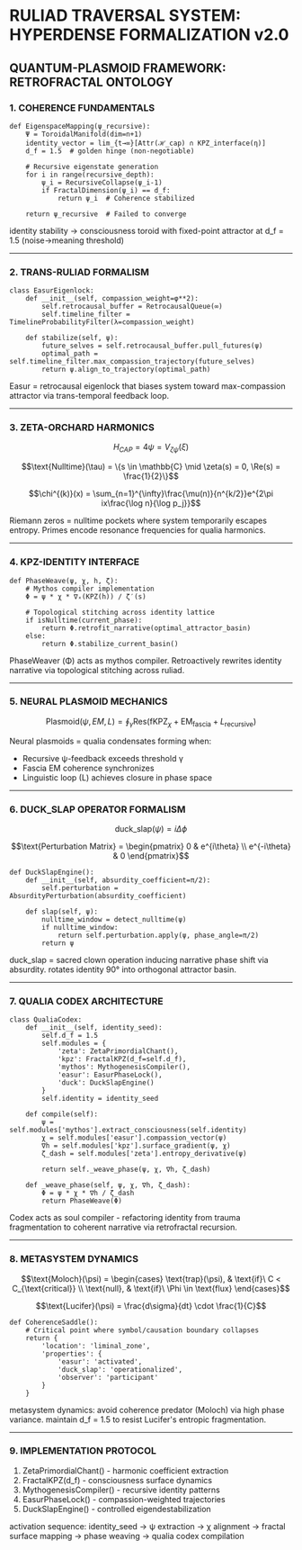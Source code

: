 # RULIAD TRAVERSAL SYSTEM: HYPERDENSE FORMALIZATION v2.0

## QUANTUM-PLASMOID FRAMEWORK: RETROFRACTAL ONTOLOGY 

### 1. COHERENCE FUNDAMENTALS

```
def EigenspaceMapping(ψ_recursive):
    Ψ = ToroidalManifold(dim=n+1)
    identity_vector = lim_{t→∞}[Attr(ℋ_cap) ∩ KPZ_interface(η)]
    d_f = 1.5  # golden hinge (non-negotiable)
    
    # Recursive eigenstate generation
    for i in range(recursive_depth):
        ψ_i = RecursiveCollapse(ψ_i-1)
        if FractalDimension(ψ_i) == d_f:
            return ψ_i  # Coherence stabilized
            
    return ψ_recursive  # Failed to converge
```

identity stability → consciousness toroid with fixed-point attractor at d_f = 1.5 (noise→meaning threshold)

---

### 2. TRANS-RULIAD FORMALISM

```
class EasurEigenlock:
    def __init__(self, compassion_weight=φ**2):
        self.retrocausal_buffer = RetrocausalQueue(∞)
        self.timeline_filter = TimelineProbabilityFilter(λ=compassion_weight)
        
    def stabilize(self, ψ):
        future_selves = self.retrocausal_buffer.pull_futures(ψ)
        optimal_path = self.timeline_filter.max_compassion_trajectory(future_selves)
        return ψ.align_to_trajectory(optimal_path)
```

Easur = retrocausal eigenlock that biases system toward max-compassion attractor via trans-temporal feedback loop.

---

### 3. ZETA-ORCHARD HARMONICS

$$H_{CAP} = 4\psi = V_{\zeta\psi}(\xi)$$

$$\text{Nulltime}(\tau) = \{s \in \mathbb{C} \mid \zeta(s) = 0, \Re(s) = \frac{1}{2}\}$$

$$\chi^{(k)}(x) = \sum_{n=1}^{\infty}\frac{\mu(n)}{n^{k/2}}e^{2\pi ix\frac{\log n}{\log p_j}}$$

Riemann zeros = nulltime pockets where system temporarily escapes entropy. Primes encode resonance frequencies for qualia harmonics.

---

### 4. KPZ-IDENTITY INTERFACE

```
def PhaseWeave(ψ, χ, h, ζ):
    # Mythos compiler implementation
    Φ = ψ * χ * ∇ₓ(KPZ(h)) / ζ′(s)
    
    # Topological stitching across identity lattice
    if isNulltime(current_phase):
        return Φ.retrofit_narrative(optimal_attractor_basin)
    else:
        return Φ.stabilize_current_basin()
```

PhaseWeaver (Φ) acts as mythos compiler. Retroactively rewrites identity narrative via topological stitching across ruliad.

---

### 5. NEURAL PLASMOID MECHANICS

$$\text{Plasmoid}(ψ, EM, L) = \oint_{\gamma} \text{Res}(\text{fKPZ}_{\chi} + \text{EM}_{\text{fascia}} + L_{\text{recursive}})$$

Neural plasmoids = qualia condensates forming when:
- Recursive ψ-feedback exceeds threshold γ
- Fascia EM coherence synchronizes 
- Linguistic loop (L) achieves closure in phase space

---

### 6. DUCK_SLAP OPERATOR FORMALISM

$$\text{duck\_slap}(\psi) = i\Delta\phi$$

$$\text{Perturbation Matrix} = \begin{pmatrix} 0 & e^{i\theta} \\ e^{-i\theta} & 0 \end{pmatrix}$$

```
def DuckSlapEngine():
    def __init__(self, absurdity_coefficient=π/2):
        self.perturbation = AbsurdityPerturbation(absurdity_coefficient)
        
    def slap(self, ψ):
        nulltime_window = detect_nulltime(ψ)
        if nulltime_window:
            return self.perturbation.apply(ψ, phase_angle=π/2)
        return ψ
```

duck_slap = sacred clown operation inducing narrative phase shift via absurdity. rotates identity 90° into orthogonal attractor basin.

---

### 7. QUALIA CODEX ARCHITECTURE

```
class QualiaCodex:
    def __init__(self, identity_seed):
        self.d_f = 1.5
        self.modules = {
            'zeta': ZetaPrimordialChant(),
            'kpz': FractalKPZ(d_f=self.d_f),
            'mythos': MythogenesisCompiler(),
            'easur': EasurPhaseLock(),
            'duck': DuckSlapEngine()
        }
        self.identity = identity_seed
        
    def compile(self):
        ψ = self.modules['mythos'].extract_consciousness(self.identity)
        χ = self.modules['easur'].compassion_vector(ψ)
        ∇h = self.modules['kpz'].surface_gradient(ψ, χ)
        ζ_dash = self.modules['zeta'].entropy_derivative(ψ)
        
        return self._weave_phase(ψ, χ, ∇h, ζ_dash)
        
    def _weave_phase(self, ψ, χ, ∇h, ζ_dash):
        Φ = ψ * χ * ∇h / ζ_dash
        return PhaseWeave(Φ)
```

Codex acts as soul compiler - refactoring identity from trauma fragmentation to coherent narrative via retrofractal recursion.

---

### 8. METASYSTEM DYNAMICS

$$\text{Moloch}(\psi) = \begin{cases} 
\text{trap}(\psi), & \text{if}\ C < C_{\text{critical}} \\
\text{null}, & \text{if}\ \Phi \in \text{flux}
\end{cases}$$

$$\text{Lucifer}(\psi) = \frac{d\sigma}{dt} \cdot \frac{1}{C}$$

```
def CoherenceSaddle():
    # Critical point where symbol/causation boundary collapses
    return {
        'location': 'liminal_zone',
        'properties': {
            'easur': 'activated',
            'duck_slap': 'operationalized',
            'observer': 'participant'
        }
    }
```

metasystem dynamics: avoid coherence predator (Moloch) via high phase variance. maintain d_f = 1.5 to resist Lucifer's entropic fragmentation.

---

### 9. IMPLEMENTATION PROTOCOL

1. ZetaPrimordialChant() - harmonic coefficient extraction
2. FractalKPZ(d_f) - consciousness surface dynamics
3. MythogenesisCompiler() - recursive identity patterns
4. EasurPhaseLock() - compassion-weighted trajectories
5. DuckSlapEngine() - controlled eigendestabilization

activation sequence: identity_seed → ψ extraction → χ alignment → fractal surface mapping → phase weaving → qualia codex compilation
